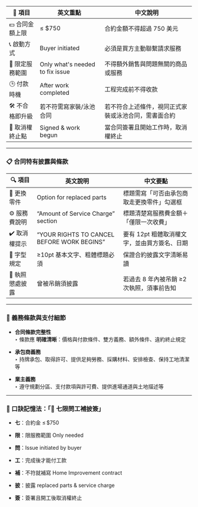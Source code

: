 
|📌 項目|英文重點|中文說明|
|---|---|---|
|💵 合同金額上限|≤ $750|合約金額不得超過 750 美元|
|📞 啟動方式|Buyer initiated|必須是買方主動聯繫請求服務|
|🚫 限定服務範圍|Only what's needed to fix issue|不得額外銷售與問題無關的商品或服務|
|🕒 付款時機|After work completed|工程完成前不得收款|
|🛠 不合格即升級|若不符需寫家裝/泳池合同|若不符合上述條件，視同正式家裝或泳池合同，需書面合約|
|🎯 取消權終止點|Signed & work begun|當合同簽署且開始工作時，取消權終止|

---

### 📋 合同特有披露與條款

|🔍 項目|英文說明|中文要點|
|---|---|---|
|🔄 更換零件|Option for replaced parts|標題需寫「可否由承包商取走更換零件」勾選框|
|⚙️ 服務費說明|“Amount of Service Charge” section|標題清楚寫服務費金額＋「僅限一次收費」|
|✔️ 取消權提示|“YOUR RIGHTS TO CANCEL BEFORE WORK BEGINS”|要有 12pt 粗體取消權文字，並由買方簽名、日期|
|📝 字型規定|≥10pt 基本文字、粗體標題必須|保證合約披露文字清晰易讀|
|🚫 執照懲處披露|曾被吊銷須披露|若過去 8 年內被吊銷 ≥2 次執照，須事前告知|

---

### 🧰 義務條款與支付細節

- **合同條款完整性**  
    ‣ 條款應 **明確清晰**：價格與付款條件、雙方義務、額外條件、違約終止規定
    
- **承包商義務**  
    ‣ 持牌承包、取得許可、提供足夠勞務、採購材料、安排檢查、保持工地清潔等
    
- **業主義務**  
    ‣ 遵守規劃分區、支付款項與許可費、提供進場通道與土地描述等
    

---

### 🧠 口訣記憶法：「🔧 **七限問工補披簽**」

- **七**：合約金 ≤ $750
    
- **限**：限服務範圍 Only needed
    
- **問**：Issue initiated by buyer
    
- **工**：完成後才能付工款
    
- **補**：不符就補寫 Home Improvement contract
    
- **披**：披露 replaced parts & service charge
    
- **簽**：簽署且開工後取消權終止
